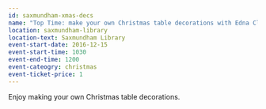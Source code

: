 ```yaml
---
id: saxmundham-xmas-decs
name: "Top Time: make your own Christmas table decorations with Edna Clark"
location: saxmundham-library
location-text: Saxmundham Library
event-start-date: 2016-12-15
event-start-time: 1030
event-end-time: 1200
event-cateogry: christmas
event-ticket-price: 1
---
```


Enjoy making your own Christmas table decorations.
